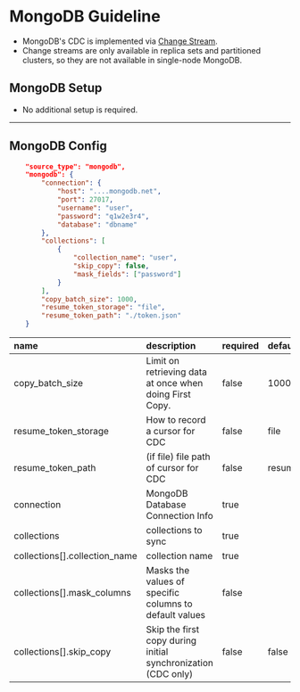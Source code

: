 # MongoDB Guideline

- MongoDB's CDC is implemented via [Change Stream](https://www.mongodb.com/docs/manual/changeStreams/).
- Change streams are only available in replica sets and partitioned clusters, so they are not available in single-node MongoDB.

## MongoDB Setup

- No additional setup is required.

---

## MongoDB Config

```json
    "source_type": "mongodb",
    "mongodb": {
        "connection": {
            "host": "....mongodb.net",
            "port": 27017,
            "username": "user",
            "password": "q1w2e3r4",
            "database": "dbname"
        },
        "collections": [
            {
                "collection_name": "user",
                "skip_copy": false,
                "mask_fields": ["password"]
            }
        ],
        "copy_batch_size": 1000,
        "resume_token_storage": "file",
        "resume_token_path": "./token.json"
    }
```

| name                          | description                                                   | required | default           |
| :---------------------------- | :------------------------------------------------------------ | :------- | :---------------- |
| copy_batch_size               | Limit on retrieving data at once when doing First Copy.       | false    | 1000              |
| resume_token_storage          | How to record a cursor for CDC                                | false    | file              |
| resume_token_path             | (if file) file path of cursor for CDC                         | false    | resume_token.json |
| connection                    | MongoDB Database Connection Info                              | true     |                   |
| collections                   | collections to sync                                           | true     |                   |
| collections[].collection_name | collection name                                               | true     |                   |
| collections[].mask_columns    | Masks the values ​​of specific columns to default values      | false    |                   |
| collections[].skip_copy       | Skip the first copy during initial synchronization (CDC only) | false    | false             |
